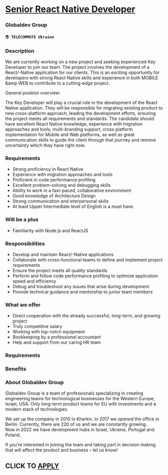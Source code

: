 # [Sеnior React Native Developer](https://www.remotewlb.com/apply/senior-react-native-developer-66227)  
### Globaldev Group  
#### `🌎 TELECOMMUTE Ukraine`  

### **Description**

We are currently working on a new project and seeking experienced Key Developer to join our team. The project involves the development of a React/-Native application for our clients. This is an exciting opportunity for developers with strong React Native skills and experience in both MOBILE &amp WEB to contribute to a cutting-edge project.

General position overview:

The Key Developer will play a crucial role in the development of the React Native application. They will be responsible for migrating existing product to new cross-platform approach, leading the development efforts, ensuring the project meets all requirements and standards. The candidate should have excellent React Native knowledge, experience with migration approaches and tools, multi-branding support, cross platform implementation for Mobile and Web platforms, as well as great communication skills to guide the client through that journey and remove uncertainty which they have right now.

### Requirements

  * Strong proficiency in React Native
  * Experience with migration approaches and tools
  * Proficient in code performance profiling
  * Excellent problem-solving and debugging skills
  * Ability to work in a fast-paced, collaborative environment
  * Good knowledge of Architecture Design
  * Strong communication and interpersonal skills
  * At least Upper Intermediate level of English is a must have.

### Will be a plus

  * Familiarity with Node.js and ReactJS

### Responsibilities

  * Develop and maintain React/-Native applications
  * Collaborate with cross-functional teams to define and implement project requirements
  * Ensure the project meets all quality standards
  * Perform and follow code performance profiling to optimize application speed and efficiency
  * Debug and troubleshoot any issues that arise during development
  * Provide technical guidance and mentorship to junior team members

### What we offer

  * Direct cooperation with the already successful, long-term, and growing project
  * Truly competitive salary
  * Working with top-notch equipment
  * Bookkeeping by a professional accountant
  * Help and support from our caring HR team

### **Requirements**

###  **Benefits**

###  **About Globaldev Group**

Globaldev Group is a team of professionals specializing in creating engineering teams for technological businesses for the Western Europe, Israel, USA. Only long-term product teams for EU with investments and a modern stack of technologies.

We set up the company in 2010 in Kharkiv. In 2017 we opened the office in Berlin. Currently, there are 220 of us and we are constantly growing.  
Now in 2022 we have development hubs in Israel, Ukraine, Portugal and Poland.

If you’re interested in joining the team and taking part in decision making that will affect the product and business – let us know!  

  
## CLICK TO [APPLY](https://www.remotewlb.com/apply/senior-react-native-developer-66227)

